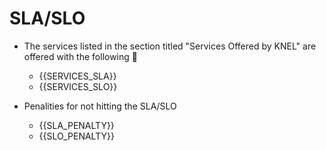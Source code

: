 # SLA/SLO

- The services listed in the section titled "Services Offered by KNEL" are offered with the following 🎃
    - {{SERVICES_SLA}}
    - {{SERVICES_SLO}}

- Penalities for not hitting the SLA/SLO

    - {{SLA_PENALTY}}
    - {{SLO_PENALTY}}